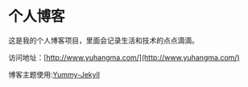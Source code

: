 # 个人博客

这是我的个人博客项目，里面会记录生活和技术的点点滴滴。


访问地址：[http://www.yuhangma.com/](http://www.yuhangma.com/)


博客主题使用:[Yummy-Jekyll](https://github.com/DONGChuan/Yummy-Jekyll)
